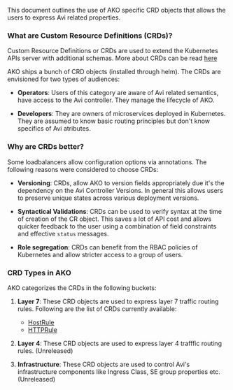 This document outlines the use of AKO specific CRD objects that allows the users to express Avi related properties.

### What are Custom Resource Definitions (CRDs)? 

Custom Resource Definitions or CRDs are used to extend the Kubernetes APIs server with additional schemas.
More about CRDs can be read [here](https://kubernetes.io/docs/tasks/extend-kubernetes/custom-resources/custom-resource-definitions/)

AKO ships a bunch of CRD objects (installed through helm). The CRDs are envisioned for two types of audiences:

* __Operators__: Users of this category are aware of Avi related semantics, have access to the Avi controller. They manage the lifecycle
  of AKO.
    
* __Developers__: They are owners of microservices deployed in Kubernetes. They are assumed to know basic routing principles but don't
  know specifics of Avi atributes. 
  

### Why are CRDs better?

Some loadbalancers allow configuration options via annotations. The following reasons were considered to choose CRDs:

* __Versioning__: CRDs, allow AKO to version fields appropriately due it's the dependency on the Avi Controller Versions. In general
this allows users to preserve unique states across various deployment versions.

* __Syntactical Validations__: CRDs can be used to verify syntax at the time of creation of the CR object. This saves a lot of API cost
and allows quicker feedback to the user using a combination of field constraints and effective `status` messages.

* __Role segregation__: CRDs can benefit from the RBAC policies of Kubernetes and allow stricter access to a group of users.

### CRD Types in AKO

AKO categorizes the CRDs in the following buckets:

1. __Layer 7__: These CRD objects are used to express layer 7 traffic routing rules. Following are the list of CRDs currently available:
  
    * [HostRule](https://github.com/avinetworks/avi-helm-charts/tree/master/docs/AKO/crds/hostrule.md)
    * [HTTPRule](https://github.com/avinetworks/avi-helm-charts/tree/master/docs/AKO/crds/httprule.md)
  
2. __Layer 4__: These CRD objects are used to express layer 4 trafffic routing rules. (Unreleased)

3. __Infrastructure__: These CRD objects are used to control Avi's infrastructure components like Ingress Class, SE group properties etc. (Unreleased)
